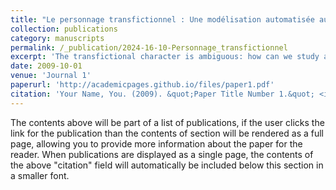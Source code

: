 ```yaml
---
title: "Le personnage transfictionnel : Une modélisation automatisée au service d’une typologie"
collection: publications
category: manuscripts
permalink: /_publication/2024-16-10-Personnage_transfictionnel
excerpt: 'The transfictional character is ambiguous: how can we study a character in relation to its variants in other texts? This article examines the theoretical difficulties and proposes the use of named entities to study characters in a transfictional corpus. The methodology adopted and the experimentation with the use of named entities in a transfictional corpus will thus show that the character proves to be a relevant transfictional marker.'
date: 2009-10-01
venue: 'Journal 1'
paperurl: 'http://academicpages.github.io/files/paper1.pdf'
citation: 'Your Name, You. (2009). &quot;Paper Title Number 1.&quot; <i>Journal 1</i>. 1(1).'
---
```


The contents above will be part of a list of publications, if the user clicks the link for the publication than the contents of section will be rendered as a full page, allowing you to provide more information about the paper for the reader. When publications are displayed as a single page, the contents of the above "citation" field will automatically be included below this section in a smaller font.
